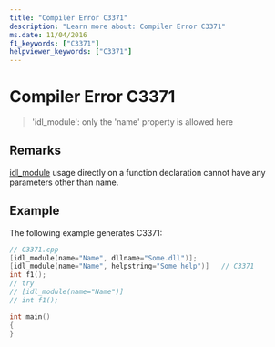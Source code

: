 ```yaml
---
title: "Compiler Error C3371"
description: "Learn more about: Compiler Error C3371"
ms.date: 11/04/2016
f1_keywords: ["C3371"]
helpviewer_keywords: ["C3371"]
---
```

# Compiler Error C3371

> 'idl_module': only the 'name' property is allowed here

## Remarks

[idl_module](../../windows/attributes/idl-module.md) usage directly on a function declaration cannot have any parameters other than name.

## Example

The following example generates C3371:

```cpp
// C3371.cpp
[idl_module(name="Name", dllname="Some.dll")];
[idl_module(name="Name", helpstring="Some help")]   // C3371
int f1();
// try
// [idl_module(name="Name")]
// int f1();

int main()
{
}
```
